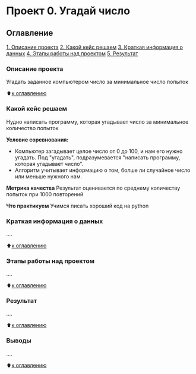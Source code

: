 # Проект 0. Угадай число

## Оглавление
[1. Описание проекта](https://github.com/DadonovIV/for_sf_ds/tree/main/project_0#описание-проекта)
[2. Какой кейс решаем](https://github.com/DadonovIV/for_sf_ds/tree/main/project_0#какой-кейс-решаем)
[3. Краткая информация о данных](https://github.com/DadonovIV/for_sf_ds/tree/main/project_0#краткая-информация-о-данных)
[4. Этапы работы над проектом](https://github.com/DadonovIV/for_sf_ds/tree/main/project_0#этапы-работы-над-проектом)
[5. Результат](https://github.com/DadonovIV/for_sf_ds/tree/main/project_0#результат)

### Описание проекта
Угадать заданное компьютером число за минимальное число попыток

:arrow_up:[к оглавлению](https://github.com/DadonovIV/for_sf_ds/tree/main/project_0#оглавление)

### Какой кейс решаем
Нудно написать программу, которая угадывает число за минимальное количество попыток

**Условие соревнования:**
- Компьютер загадывает целое число от 0 до 100, и нам его нужно угадать. Под "угадать", подразумевается "написать программу, которая угадывает число".
- Алгоритм учитывает информацию о том, болше ли случайное число или меньше нужного нам.

**Метрика качества**
Результат оценивается по среднему количеству попыток при 1000 повторений

**Что практикуем**
Учимся писать хороший код на python

### Краткая информация о данных
....

:arrow_up:[к оглавлению](https://github.com/DadonovIV/for_sf_ds/tree/main/project_0#оглавление)

### Этапы работы над проектом
....

:arrow_up:[к оглавлению](https://github.com/DadonovIV/for_sf_ds/tree/main/project_0#оглавление)

### Результат
....

:arrow_up:[к оглавлению](https://github.com/DadonovIV/for_sf_ds/tree/main/project_0#оглавление)

### Выводы
....

:arrow_up:[к оглавлению](https://github.com/DadonovIV/for_sf_ds/tree/main/project_0#оглавление)
